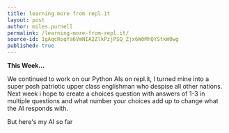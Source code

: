 ```yaml
---
title: learning more from repl.it
layout: post
author: miles.purnell
permalink: /learning-more-from-repl.it/
source-id: 1gAqcRoqYa6VmNIA2ZlkPzjPSQ_Zjx6W0MhQYStkW0wg
published: true
---
```

**This Week…**

We continued to work on our Python AIs on repl.it, I turned mine into a super posh patriotic upper class englishman who despise all other nations. Next week i hope to create a choices question with answers of 1-3 in multiple questions and what number your choices add up to change what the AI responds with.

But here's my AI so far

<script src="//repl.it/embed/HPdS/latest.js"></script>
